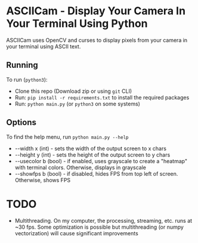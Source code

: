 # ASCIICam - Display Your Camera In Your Terminal Using Python
ASCIICam uses OpenCV and curses to display pixels from your camera in your terminal using ASCII text.



## Running
To run (`python3`):
* Clone this repo (Download zip or using `git` CLI)
* Run: `pip install -r requirements.txt` to install the required packages
* Run: `python main.py` (or `python3` on some systems)


## Options
To find the help menu, run `python main.py --help`
* --width x (int) - sets the width of the output screen to x chars
* --height y (int) - sets the height of the output screen to y chars
* --usecolor b (bool) - if enabled, uses grayscale to create a "heatmap" with terminal colors. Otherwise, displays in grayscale
* --showfps b (bool) - if disabled, hides FPS from top left of screen. Otherwise, shows FPS




# TODO
* Multithreading. On my computer, the processing, streaming, etc. runs at ~30 fps. Some optimization is possible but multithreading (or numpy vectorization) will cause significant improvements